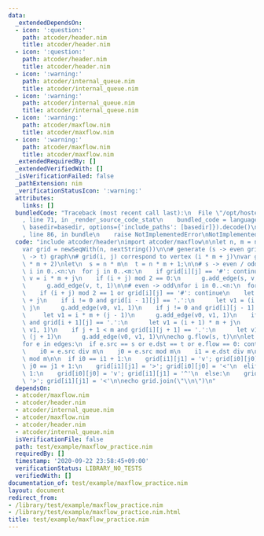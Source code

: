 ```yaml
---
data:
  _extendedDependsOn:
  - icon: ':question:'
    path: atcoder/header.nim
    title: atcoder/header.nim
  - icon: ':question:'
    path: atcoder/header.nim
    title: atcoder/header.nim
  - icon: ':warning:'
    path: atcoder/internal_queue.nim
    title: atcoder/internal_queue.nim
  - icon: ':warning:'
    path: atcoder/internal_queue.nim
    title: atcoder/internal_queue.nim
  - icon: ':warning:'
    path: atcoder/maxflow.nim
    title: atcoder/maxflow.nim
  - icon: ':warning:'
    path: atcoder/maxflow.nim
    title: atcoder/maxflow.nim
  _extendedRequiredBy: []
  _extendedVerifiedWith: []
  _isVerificationFailed: false
  _pathExtension: nim
  _verificationStatusIcon: ':warning:'
  attributes:
    links: []
  bundledCode: "Traceback (most recent call last):\n  File \"/opt/hostedtoolcache/Python/3.9.6/x64/lib/python3.9/site-packages/onlinejudge_verify/documentation/build.py\"\
    , line 71, in _render_source_code_stat\n    bundled_code = language.bundle(stat.path,\
    \ basedir=basedir, options={'include_paths': [basedir]}).decode()\n  File \"/opt/hostedtoolcache/Python/3.9.6/x64/lib/python3.9/site-packages/onlinejudge_verify/languages/nim.py\"\
    , line 86, in bundle\n    raise NotImplementedError\nNotImplementedError\n"
  code: "include atcoder/header\nimport atcoder/maxflow\n\nlet n, m = nextInt()\n\
    var grid = newSeqWith(n, nextString())\n\n# generate (s -> even grid -> odd grid\
    \ -> t) graph\n# grid(i, j) correspond to vertex (i * m + j)\nvar g = initMFGraph[int](n\
    \ * m + 2)\nlet\n  s = n * m\n  t = n * m + 1;\n\n# s -> even / odd -> t\nfor\
    \ i in 0..<n:\n  for j in 0..<m:\n    if grid[i][j] == '#': continue\n    let\
    \ v = i * m + j\n    if (i + j) mod 2 == 0:\n      g.add_edge(s, v, 1)\n    else:\n\
    \      g.add_edge(v, t, 1)\n\n# even -> odd\nfor i in 0..<n:\n  for j in 0..<m:\n\
    \    if (i + j) mod 2 == 1 or grid[i][j] == '#': continue\n    let v0 = i * m\
    \ + j\n    if i != 0 and grid[i - 1][j] == '.':\n      let v1 = (i - 1) * m +\
    \ j\n      g.add_edge(v0, v1, 1)\n    if j != 0 and grid[i][j - 1] == '.':\n \
    \     let v1 = i * m + (j - 1)\n      g.add_edge(v0, v1, 1)\n    if i + 1 < n\
    \ and grid[i + 1][j] == '.':\n      let v1 = (i + 1) * m + j\n      g.add_edge(v0,\
    \ v1, 1)\n    if j + 1 < m and grid[i][j + 1] == '.':\n      let v1 = i * m +\
    \ (j + 1)\n      g.add_edge(v0, v1, 1)\n\necho g.flow(s, t)\n\nlet edges = g.edges()\n\
    for e in edges:\n  if e.src == s or e.dst == t or e.flow == 0: continue\n  let\n\
    \    i0 = e.src div m\n    j0 = e.src mod m\n    i1 = e.dst div m\n    j1 = e.dst\
    \ mod m\n\n  if i0 == i1 + 1:\n    grid[i1][j1] = 'v'; grid[i0][j0] = '^'\n  elif\
    \ j0 == j1 + 1:\n    grid[i1][j1] = '>'; grid[i0][j0] = '<'\n  elif i0 == i1 -\
    \ 1:\n    grid[i0][j0] = 'v'; grid[i1][j1] = '^'\n  else:\n    grid[i0][j0] =\
    \ '>'; grid[i1][j1] = '<'\n\necho grid.join(\"\\n\")\n"
  dependsOn:
  - atcoder/maxflow.nim
  - atcoder/header.nim
  - atcoder/internal_queue.nim
  - atcoder/maxflow.nim
  - atcoder/header.nim
  - atcoder/internal_queue.nim
  isVerificationFile: false
  path: test/example/maxflow_practice.nim
  requiredBy: []
  timestamp: '2020-09-22 23:58:45+09:00'
  verificationStatus: LIBRARY_NO_TESTS
  verifiedWith: []
documentation_of: test/example/maxflow_practice.nim
layout: document
redirect_from:
- /library/test/example/maxflow_practice.nim
- /library/test/example/maxflow_practice.nim.html
title: test/example/maxflow_practice.nim
---
```

